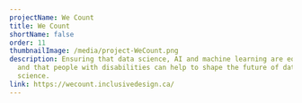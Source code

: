 ```yaml
---
projectName: We Count
title: We Count
shortName: false
order: 11
thumbnailImage: /media/project-WeCount.png
description: Ensuring that data science, AI and machine learning are equitable
  and that people with disabilities can help to shape the future of data
  science.
link: https://wecount.inclusivedesign.ca/
---
```

